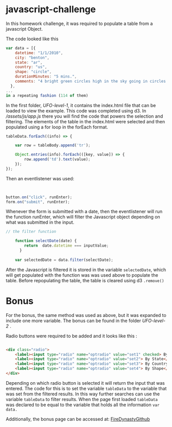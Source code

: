 # javascript-challenge

In this homework challenge, it was required to populate a table from a javascript Object. 

The code looked like this 


```javascript
var data = [{
    datetime: "1/1/2010",
    city: "benton",
    state: "ar",
    country: "us",
    shape: "circle",
    durationMinutes: "5 mins.",
    comments: "4 bright green circles high in the sky going in circles then one bright green light at my front door."
  },
...
in a repeating fashion (114 of them)
```

In the first folder, *UFO-level-1*, it contains the index.html file that can be loaded to view the example.  This code was completed using d3.  In */assets/js/app.js* there you will find the code that powers the selection and filtering.  The elements of the table in the index.html were selected and then populated using a for loop in the forEach format. 

```javascript
tableData.forEach((info) => {

	var row = tableBody.append('tr');

	Object.entries(info).forEach(([key, value]) => {
		row.append('td').text(value);
	});
});
```

Then an eventlistener was used:
```javascript

  
button.on("click", runEnter);
form.on("submit", runEnter);

```
Whenever the form is submitted with a date, then the eventlistener will run the function runEnter, which will filter the Javascript object depending on what was submitted in the input. 

```javascript 
// the filter function 

	function selectDate(date) {
		return  date.datetime === inputValue;
	  }
  
	var selectedDate = data.filter(selectDate);
```

After the Javascript is filtered it is stored in the variable `selectedDate`, which will get populated with the function was was used above to populate the table.  Before repopulating the table, the table is cleared using d3 `.remove()`

# Bonus

For the bonus, the same method was used as above, but it was expanded to include one more variable.  The bonus can be found in the folder *UFO-level-2* .

Radio buttons were required to be added and it looks like this :
```html

<div class="radio">
	<label><input type="radio" name="optradio" value="set1" checked> By Date</label>
	<label><input type="radio" name="optradio" value="set2"> By State</label>
	<label><input type="radio" name="optradio" value="set3"> By Country</label>
	<label><input type="radio" name="optradio" value="set4"> By Shape</label>
</div>
```
Depending on which radio button is selected it will return the input that was entered.  The code for this is to set the variable `tableData` to the variable that was set from the filtered results.  In this way further searches can use the variable `tableData` to filter results.  When the page first loaded `tableData` was declared to be equal to the variable that holds all the information `var data.`

Additionally, the bonus page can be accessed at: [FireDynastyGithub](https://firedynasty.github.io/second_project/index.html)